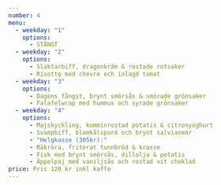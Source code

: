 ```yaml
---
number: 4
menu:
  - weekday: "1"
    options:
      - STÄNGT
  - weekday: "2"
    options:
      - Slaktarbiff, dragonkräm & rostade rotsaker
      - Risotto med chevre och inlagd tomat
  - weekday: "3"
    options:
      - Dagens fångst, brynt smörsås & smörade grönsaker
      - Falafelwrap med hummus och syrade grönsaker
  - weekday: "4"
    options:
      - Majskyckling, kumminrostad potatis & citronyoghurt
      - Svampbiff, blomkålspuré och brynt salviasmör
      - "Helgkasse (305kr):"
      - Räkröra, friterat tunnbröd & krasse
      - Fisk med brynt smörsås, dillolja & potatis
      - Äppelpaj med vaniljsås och rostad vit choklad
price: Pris 120 kr inkl kaffe
---
```

